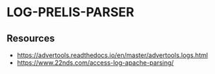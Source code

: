 # LOG-PRELIS-PARSER

## Resources

- https://advertools.readthedocs.io/en/master/advertools.logs.html
- https://www.22nds.com/access-log-apache-parsing/
